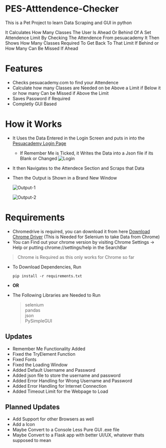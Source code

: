 # PES-Atttendence-Checker

This is a Pet Project to learn Data Scraping and GUI in python

It Calculates How Many Classes The User Is Ahead Or Behind Of A Set Attendence Limit By Checking The Attendence From pesuacademy
It Then Shows How Many Classes Required To Get Back To That Limit If Behind or How Many Can Be Missed If Ahead

# Features

 - Checks pesuacademy.com to find your Attendence 
 - Calculate how many Classes are Needed on be Above a Limit if Below it or how many Can be Missed if Above the Limit
 - Saves Password if Required
 - Completly GUI Based
 
 
 # How it Works
 

 
  - It Uses the Data Entered in the Login Screen and puts in into the [Pesuacademy Login Page](https://www.pesuacademy.com/Academy/)
  
  
    - If Remember Me is Ticked, it Writes the Data into a Json file if its Blank or Changed
   ![Login](https://user-images.githubusercontent.com/97384467/214359706-ddaccf57-9e14-422a-ac32-44cf46ac0c8d.png)
  
  - It then Navigates to the Attendece Section and Scraps that Data
  - Then the Output is Shown in a Brand New Window


      ![Output-1](https://user-images.githubusercontent.com/97384467/214766064-663b0539-be47-4129-b7ed-2ee45d42c8da.png)
  
     ![Output-2](https://user-images.githubusercontent.com/97384467/213769918-46e540ca-e9c5-4e16-8dd6-1b20373bf41e.png)
 
  
 # Requirements
 
 - Chromedrive is required, you can download it from here [Download Chrome Driver](https://chromedriver.chromium.org/downloads)  (This is Needed for Selenium to take Data from Chrome)
 - You can Find out your chrome version by visiting Chrome Settings -> Help or putting chrome://settings/help in the SearchBar
 >Chrome is Required as this only works for Chrome so far
 
 - To Download Dependencies, Run
    ```
    pip install -r requirements.txt
    ```
- <b>       OR      </b>
 
- The Following Libraries are Needed to Run
   > selenium <br>
   > pandas <br>
   > json <br>
   > PySimpleGUI <br>
 

## Updates

- Remember Me Functionality Added
- Fixed the TryElement Function
- Fixed Fonts
- Fixed the Loading Window
- Added Default Username and Password
- Added json file to store the username and password
- Added Error Handling for Wrong Username and Password
- Added Error Handling for Internet Connection
- Added Timeout Limit for the Webpage to Load


## Planned Updates

 - Add Support for other Browsers as well
 - Add a Icon
 - Maybe Convert to a Console Less Pure GUI .exe file
 - Maybe Convert to a Flask app with better UI/UX, whatever thats supposed to mean 
